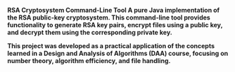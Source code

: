 <b>RSA Cryptosystem Command-Line Tool <b>
A pure Java implementation of the RSA public-key cryptosystem. This command-line tool provides functionality to generate RSA key pairs, encrypt files using a public key, and decrypt them using the corresponding private key.

This project was developed as a practical application of the concepts learned in a Design and Analysis of Algorithms (DAA) course, focusing on number theory, algorithm efficiency, and file handling.
